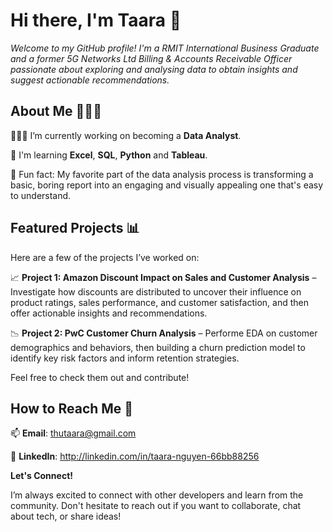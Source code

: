 # Hi there, I'm Taara 👋
_Welcome to my GitHub profile! I'm a RMIT International Business Graduate and a former 5G Networks Ltd Billing & Accounts Receivable Officer passionate about exploring and analysing data to obtain insights and suggest actionable recommendations._ 

## About Me 👩🏻‍🦰

👩🏻‍💻 I’m currently working on becoming a **Data Analyst**.

🌱 I'm learning **Excel**, **SQL**, **Python** and **Tableau**.

👀 Fun fact: My favorite part of the data analysis process is transforming a basic, boring report into an engaging and visually appealing one that's easy to understand.

## Featured Projects 📊

Here are a few of the projects I’ve worked on:

📈 **Project 1: Amazon Discount Impact on Sales and Customer Analysis** – Investigate how discounts are distributed to uncover their influence on product ratings, sales performance, and customer satisfaction, and then offer actionable insights and recommendations.

📉 **Project 2: PwC Customer Churn Analysis** – Performe EDA on customer demographics and behaviors, then building a churn prediction model to identify key risk factors and inform retention strategies.

Feel free to check them out and contribute!

## How to Reach Me 📍

📫 **Email**: thutaara@gmail.com

💬 **LinkedIn**: http://linkedin.com/in/taara-nguyen-66bb88256

**Let's Connect!**

I’m always excited to connect with other developers and learn from the community. Don't hesitate to reach out if you want to collaborate, chat about tech, or share ideas!

